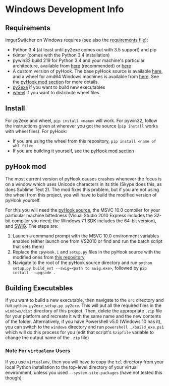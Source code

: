 # Windows Development Info

## Requirements

ImgurSwitcher on Windows requires (see also the [requirements file](./requirements.txt)):

* Python 3.4 (at least until py2exe comes out with 3.5 support) and pip
* tkinter (comes with the Python 3.4 installation)
* pywin32 build 219 for Python 3.4 and your machine's particular architecture, available from [here](http://www.lfd.uci.edu/~gohlke/pythonlibs/) (recommended) or [here](http://sourceforge.net/projects/pywin32/)
* A custom version of pyHook. The base pyHook source is available [here](http://sourceforge.net/projects/pyhook), and a wheel for amd64 Windows machines is available from [here](../windows/pyhook_mods). See the [pyHook mod section](#pyhook-mod) for more details.
* [py2exe](http://www.py2exe.org/) if you want to build new executables
* [wheel](http://pythonwheels.com/) if you want to distribute wheel files

## Install ##
For py2exe and wheel, `pip install <name>` will work. For pywin32, follow the instructions given at wherever you got the source (`pip install` works with wheel files). For pyHook:
* If you are using the wheel from this repository, `pip install <name of whl file>`
* If you are building it yourself, see the [pyHook mod section](#pyhook-mod)

## pyHook mod
The most current version of pyHook causes crashes whenever the focus is on a window which uses Unicode characters in its title (Skype does this, as does Sublime Text 2). The mod fixes this problem, but if you are not using the wheel from this project, you will have to build the modified version of pyHook yourself.

For this you will need the [pyHook source](http://sourceforge.net/projects/pyhook), the MSVC 10.0 compiler for your particular machine bittedness (Visual Studio 2010 Express includes the 32-bit compiler you need; the Windows 7.1 SDK includes the 64-bit version), and [SWIG](http://www.swig.org/). The steps are:

1. Launch a command prompt with the MSVC 10.0 environment variables enabled (either launch one from VS2010 or find and run the batch script that sets them)
2. Replace the `cpyHook.i` and `setup.py` files in the pyHook source with the modified ones from [this repository](../windows/pyhook_mods)
3. Navigate to the root of the pyHook source directory and run `python setup.py build_ext --swig=<path to swig.exe>`, followed by `pip install --upgrade .`

## Building Executables
If you want to build a new executable, then navigate to the `src` directory and run `python py2exe_setup.py py2exe`. This will put all the required files in the `windows/dist` directory of this project. Then, delete the appropriate `.zip` file for your platform and recreate it with the same name and the new contents of the folder. Alternatively, if you have Powershell v5.0 (Windows 10 has it), you can switch to the `windows` directory and run `powershell ./build_exe.ps1` which will do this process for you (edit that script's `$zipfile` variable to change the output name of the `.zip` file) 

### Note For `virtualenv` Users ###

If you use `virtualenv`, then you will have to copy the `tcl` directory from your local Python installation to the top-level directory of your virtual environment, unless you used `--system-site-packages` (have not tested this though)